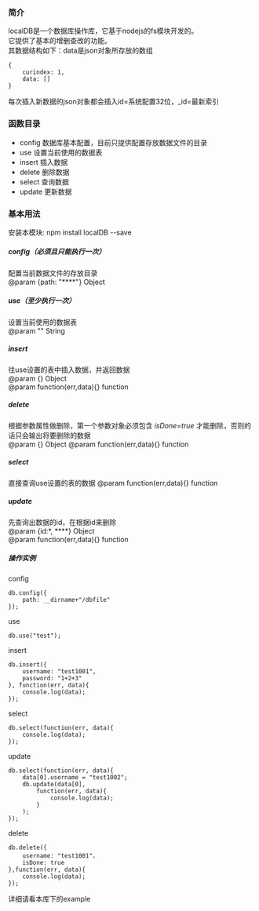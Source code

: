 ### 简介
localDB是一个数据库操作库，它基于nodejs的fs模块开发的。  
它提供了基本的增删查改的功能。  
其数据结构如下：data是json对象所存放的数组
    
    {
        curindex: 1,
        data: []
    }
每次插入新数据的json对象都会插入id=系统配置32位，_id=最新索引
### 函数目录
+ config 数据库基本配置，目前只提供配置存放数据文件的目录
+ use 设置当前使用的数据表
+ insert 插入数据
+ delete 删除数据
+ select 查询数据
+ update 更新数据

### 基本用法
安装本模块: npm install localDB --save
##### config（必须且只能执行一次）
配置当前数据文件的存放目录  
@param {path: "\*\*\*\*"} Object
##### use（至少执行一次）
设置当前使用的数据表  
@param "" String
##### insert
往use设置的表中插入数据，并返回数据  
@param {} Object  
@param function(err,data){} function
##### delete
根据参数属性做删除，第一个参数对象必须包含 *isDone=true* 才能删除，否则的话只会输出将要删除的数据  
@param {} Object
@param function(err,data){} function
##### select
直接查询use设置的表的数据
@param function(err,data){} function
##### update
先查询出数据的id，在根据id来删除  
@param {id:\*, \*\*\*\*} Object  
@param function(err,data){} function
##### 操作实例
config

    db.config({
        path: __dirname+"/dbfile"
    });
use

    db.use("test");
insert

    db.insert({
        username: "test1001",
        password: "1+2+3"
    }, function(err, data){
        console.log(data);
    });
select

    db.select(function(err, data){
        console.log(data);
    });
update

    db.select(function(err, data){
        data[0].username = "test1002";
        db.update(data[0], 
            function(err, data){
                console.log(data);
            }
        );
    });
delete

    db.delete({
        username: "test1001"，
        isDone: true
    },function(err, data){
        console.log(data);
    });
详细请看本库下的example    
